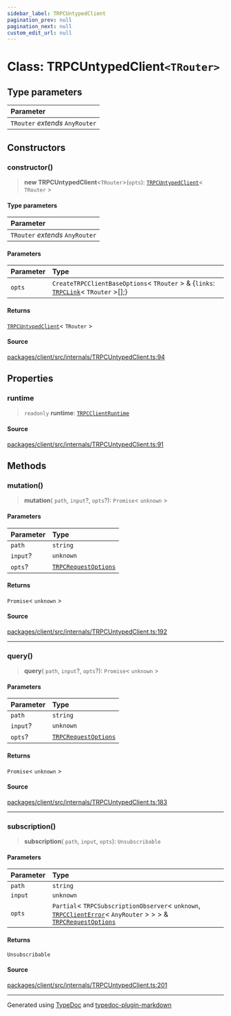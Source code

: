 ```yaml
---
sidebar_label: TRPCUntypedClient
pagination_prev: null
pagination_next: null
custom_edit_url: null
---
```


# Class: TRPCUntypedClient`<TRouter>`

## Type parameters

| Parameter                       |
| :------------------------------ |
| `TRouter` _extends_ `AnyRouter` |

## Constructors

### constructor()

> **new TRPCUntypedClient**\<`TRouter`\>(`opts`): [`TRPCUntypedClient`](02-class.TRPCUntypedClient.md)< `TRouter` \>

<!-- markdownlint-disable MD024 -->

#### Type parameters

| Parameter                       |
| :------------------------------ |
| `TRouter` _extends_ `AnyRouter` |

#### Parameters

| Parameter | Type                                                                                                                                    |
| :-------- | :-------------------------------------------------------------------------------------------------------------------------------------- |
| `opts`    | `CreateTRPCClientBaseOptions`< `TRouter` \> & \{`links`: [`TRPCLink`](../04-Type%20Aliases/04-type-alias.TRPCLink.md)< `TRouter` \>[];} |

#### Returns

[`TRPCUntypedClient`](02-class.TRPCUntypedClient.md)< `TRouter` \>

#### Source

[packages/client/src/internals/TRPCUntypedClient.ts:94](https://github.com/trpc/trpc/blob/caccce64/packages/client/src/internals/TRPCUntypedClient.ts#L94)

## Properties

### runtime

> `readonly` **runtime**: [`TRPCClientRuntime`](../03-Interfaces/06-interface.TRPCClientRuntime.md)

#### Source

[packages/client/src/internals/TRPCUntypedClient.ts:91](https://github.com/trpc/trpc/blob/caccce64/packages/client/src/internals/TRPCUntypedClient.ts#L91)

## Methods

### mutation()

> **mutation**(
> `path`,
> `input`?,
> `opts`?): `Promise`< `unknown` \>

#### Parameters

| Parameter | Type                                                                        |
| :-------- | :-------------------------------------------------------------------------- |
| `path`    | `string`                                                                    |
| `input`?  | `unknown`                                                                   |
| `opts`?   | [`TRPCRequestOptions`](../03-Interfaces/07-interface.TRPCRequestOptions.md) |

#### Returns

`Promise`< `unknown` \>

#### Source

[packages/client/src/internals/TRPCUntypedClient.ts:192](https://github.com/trpc/trpc/blob/caccce64/packages/client/src/internals/TRPCUntypedClient.ts#L192)

---

### query()

> **query**(
> `path`,
> `input`?,
> `opts`?): `Promise`< `unknown` \>

#### Parameters

| Parameter | Type                                                                        |
| :-------- | :-------------------------------------------------------------------------- |
| `path`    | `string`                                                                    |
| `input`?  | `unknown`                                                                   |
| `opts`?   | [`TRPCRequestOptions`](../03-Interfaces/07-interface.TRPCRequestOptions.md) |

#### Returns

`Promise`< `unknown` \>

#### Source

[packages/client/src/internals/TRPCUntypedClient.ts:183](https://github.com/trpc/trpc/blob/caccce64/packages/client/src/internals/TRPCUntypedClient.ts#L183)

---

### subscription()

> **subscription**(
> `path`,
> `input`,
> `opts`): `Unsubscribable`

#### Parameters

| Parameter | Type                                                                                                                                                                                                   |
| :-------- | :----------------------------------------------------------------------------------------------------------------------------------------------------------------------------------------------------- |
| `path`    | `string`                                                                                                                                                                                               |
| `input`   | `unknown`                                                                                                                                                                                              |
| `opts`    | `Partial`< `TRPCSubscriptionObserver`< `unknown`, [`TRPCClientError`](01-class.TRPCClientError.md)< `AnyRouter` \> \> \> & [`TRPCRequestOptions`](../03-Interfaces/07-interface.TRPCRequestOptions.md) |

#### Returns

`Unsubscribable`

#### Source

[packages/client/src/internals/TRPCUntypedClient.ts:201](https://github.com/trpc/trpc/blob/caccce64/packages/client/src/internals/TRPCUntypedClient.ts#L201)

---

Generated using [TypeDoc](https://typedoc.org/) and [typedoc-plugin-markdown](https://www.npmjs.com/package/typedoc-plugin-markdown)
